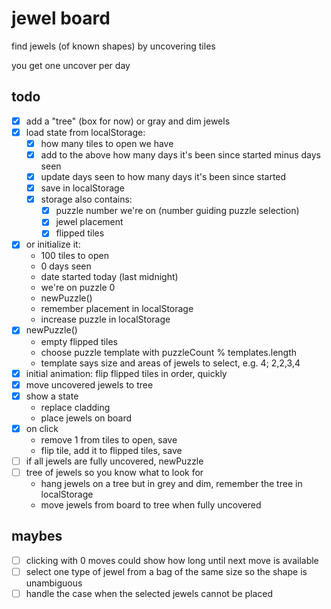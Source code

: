 # jewel board

find jewels (of known shapes) by uncovering tiles

you get one uncover per day

## todo

- [x] add a "tree" (box for now) or gray and dim jewels
- [x] load state from localStorage:
  - [x] how many tiles to open we have
  - [x] add to the above how many days it's been since started minus days seen
  - [x] update days seen to how many days it's been since started
  - [x] save in localStorage
  - [x] storage also contains:
    - [x] puzzle number we're on (number guiding puzzle selection)
    - [x] jewel placement
    - [x] flipped tiles
- [x] or initialize it:
  - 100 tiles to open
  - 0 days seen
  - date started today (last midnight)
  - we're on puzzle 0
  - newPuzzle()
  - remember placement in localStorage
  - increase puzzle in localStorage
- [x] newPuzzle()
  - empty flipped tiles
  - choose puzzle template with puzzleCount % templates.length
  - template says size and areas of jewels to select, e.g. 4; 2,2,3,4
- [x] initial animation: flip flipped tiles in order, quickly
- [x] move uncovered jewels to tree
- [x] show a state
  - replace cladding
  - place jewels on board
- [x] on click
  - remove 1 from tiles to open, save
  - flip tile, add it to flipped tiles, save
- [ ] if all jewels are fully uncovered, newPuzzle
- [ ] tree of jewels so you know what to look for
  - hang jewels on a tree but in grey and dim, remember the tree in localStorage
  - move jewels from board to tree when fully uncovered

## maybes

- [ ] clicking with 0 moves could show how long until next move is available
- [ ] select one type of jewel from a bag of the same size so the shape is unambiguous
- [ ] handle the case when the selected jewels cannot be placed
